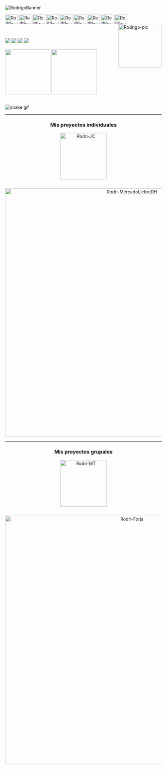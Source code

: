 
![RodrigoBanner](https://user-images.githubusercontent.com/85651960/142663520-8787160f-01eb-4808-906a-c0279ffaeb1f.gif)

<!--
- 🔭 Actualmente estoy trabajando en mi crecimiento y desarrollo personal como programador. 
- 🌱 Estoy en constante aprendizaje con el curso de Programación WebFullStack. 
- 📖💻 Infinitamente agradecido por la oportunidad! @Santander @DigitalHouse @FundacionFormar
-->
<div style="display: inline_block">
  <img align="center" alt="Rodri-Figma" height="30" width="40" src="https://cdn.jsdelivr.net/gh/devicons/devicon/icons/figma/figma-original.svg" />
  <img align="center" alt="Rodri-Html" height="30" width="40" src="https://cdn.jsdelivr.net/gh/devicons/devicon/icons/html5/html5-original.svg" />
  <img align="center" alt="Rodri-Css" height="30" width="40" src="https://cdn.jsdelivr.net/gh/devicons/devicon/icons/css3/css3-original.svg" />
  <img align="center" alt="Rodri-Nodejs" height="30" width="40" src="https://cdn.jsdelivr.net/gh/devicons/devicon/icons/nodejs/nodejs-original.svg" />
  <img align="center" alt="Rodri-Express" height="30" width="40" src="https://cdn.jsdelivr.net/gh/devicons/devicon/icons/express/express-original.svg" />
  <img align="center" alt="Rodri-Javascript" height="30" width="40" src="https://cdn.jsdelivr.net/gh/devicons/devicon/icons/javascript/javascript-original.svg" />
  <img align="center" alt="Rodri-Sequelize" height="30" width="40" src="https://cdn.jsdelivr.net/gh/devicons/devicon/icons/sequelize/sequelize-original.svg" />
  <img align="center" alt="Rodri-Sequelize" height="30" width="40" src="https://cdn.jsdelivr.net/gh/devicons/devicon/icons/mysql/mysql-original-wordmark.svg" />
  <img align="center" alt="Rodri-React" height="30" width="40" src="https://cdn.jsdelivr.net/gh/devicons/devicon/icons/react/react-original.svg"><br>
  <img align="right" alt="Rodrigo-pic" height="140" src="https://user-images.githubusercontent.com/85651960/142493773-ddd8b700-9455-46a5-98ca-8febd769c7fd.gif">
</div>


##

<br>
<div style="display: inline_block"> 
  <a href="https://www.linkedin.com/in/rodrii-gborges/" target="_blank"><img src="https://img.shields.io/badge/-LinkedIn-%230077B5?style=for-the-badge&logo=linkedin&logoColor=white" target="_blank"></a>
  <a href = "mailto:rodrii.gborges@gmail.com"><img src="https://img.shields.io/badge/-Gmail-%23333?style=for-the-badge&logo=gmail&logoColor=white" target="_blank"></a>
  <a href="https://instagram.com/" target="_blank"><img src="https://img.shields.io/badge/-Instagram-%23E4405F?style=for-the-badge&logo=instagram&logoColor=white" target="_blank"></a>
 <a href="https://discord.gg/" target="_blank"><img src="https://img.shields.io/badge/Discord-7289DA?style=for-the-badge&logo=discord&logoColor=white" target="_blank"></a>
</div>

<br>
<div style="display: inline_block">
  <img height="145em" src="https://github-readme-stats.vercel.app/api?username=RodriGBorges&show_icons=true&theme=tokyonight&include_all_commits=true&count_private=true"/>
  <img height="145em" src="https://github-readme-stats.vercel.app/api/top-langs/?username=RodriGBorges&layout=compact&langs_count=7&theme=tokyonight"/>
</div>


## 


![snake gif](https://github.com/RodriGBorges/RodriGBorges/blob/output/github-contribution-grid-snake.svg)

___
<div align="center">
  <h3>Mis proyectos individuales </h3>
  <img alt="Rodri-JC" height="150" src="https://user-images.githubusercontent.com/85651960/142505058-121a6932-b406-4d66-be74-b65e0dd041f7.gif">
</div>

##

<div align="center">
  <a href="https://github.com/RodriGBorges/MercadoLiebre2k" target="_blank"><img alt="Rodri-MercadoLiebreDH" height="800" src="https://user-images.githubusercontent.com/85651960/142684721-536e083f-9290-4f84-a5a4-246becb38de9.png"></a>
</div>


___
<div align="center">
  <h3>Mis proyectos grupales </h3>
  <img alt="Rodri-MT" height="150" src="https://user-images.githubusercontent.com/85651960/142687943-d1c86f48-ce93-45b1-8b75-eb56ca0488b8.gif">
</div>

##

<div align="center">
  <a href="https://github.com/davaloslm/grupo_10_forja" target="_blank"><img alt="Rodri-Forja" height="800" src="https://user-images.githubusercontent.com/85651960/142687986-e943dcc9-5494-436d-9624-8f75e524b1de.png"></a>
</div>


<!--




**RodriGBorges/RodriGBorges** is a ✨ _special_ ✨ repository because its `README.md` (this file) appears on your GitHub profile.

Here are some ideas to get you started:

- 🔭 I’m currently working on my personal growth and development as a developer.
- 🌱 I’m currently learning FullStack Development with DigitalHouse and Fundación Formar.
- 👯 I’m looking to collaborate on ...
- 🤔 I’m looking for help with ...
- 💬 Ask me about ...
- 📫 How to reach me: ...
- 😄 Pronouns: ...
- ⚡ Fun fact: ...
-->
